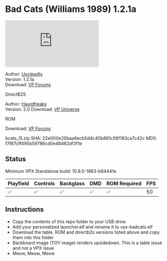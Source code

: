 # Bad Cats (Williams 1989) 1.2.1a

![Table Preview](https://www.vpforums.org/index.php?s=582515d2c70108c6e0b0ff449083190c&app=downloads&module=display&section=screenshot&record=66323&id=12401&full=1)

Author: [Unclewilly](https://www.vpforums.org/index.php?s=582515d2c70108c6e0b0ff449083190c&showuser=12)  
Version: 1.2.1a  
Download: [VP Forums](https://www.vpforums.org/index.php?app=downloads&showfile=12401)

DirectB2S

Author: [Hauntfreaks](https://vpuniverse.com/profile/5216-hauntfreaks/)  
Version: 2.0 
Download: [VP Universe](https://vpuniverse.com/files/file/17478-bad-cats-williams-1989-b2s-authentic/)

ROM

Download: [VP Forums](https://www.vpforums.org/index.php?app=downloads&showfile=931)

bcats_l5.zip
SHA: 22e000e20baa6ecb5d4c40b861c56f183ca7c42c
MD5: f7f67cff495b59786cd0e48462df3f1e


## Status 

Minimum VPX Standalone build: 10.8.0-1983-b84441e

| Playfield | Controls | Backglass | DMD | ROM Required | FPS | 
|-----------|----------|-----------|-----|--------------|-----|
| :white_check_mark: | :white_check_mark: | :white_check_mark: |:white_check_mark: | :white_check_mark: | 50 |


## Instructions

- Copy the contents of this repo folder to your USB drive
- Add your personalized launcher.elf and rename it to vpx-badcats.elf
- Download the table, ROM and directb2s versions listed above and copy them into this folder
- Backboard image (TOY image) renders upsidedown.  This is a table issue and not a VPX issue
- Meow, Meow, Meow
